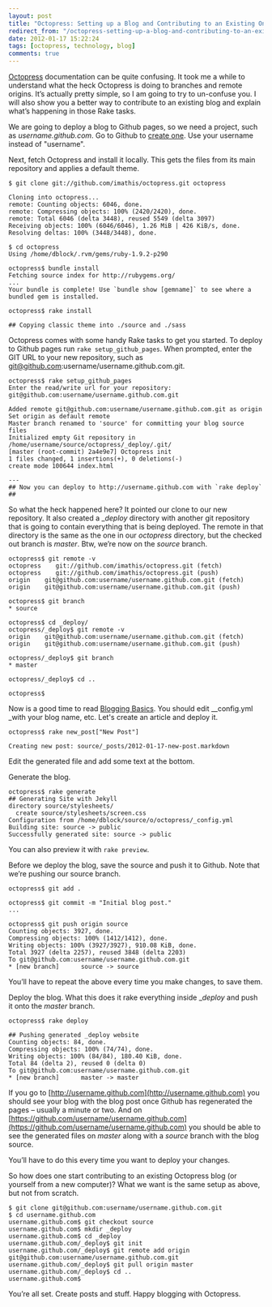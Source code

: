 ```yaml
---
layout: post
title: "Octopress: Setting up a Blog and Contributing to an Existing One"
redirect_from: "/octopress-setting-up-a-blog-and-contributing-to-an-existing-one"
date: 2012-01-17 15:22:24
tags: [octopress, technology, blog]
comments: true
---
```

[Octopress](http://octopress.org) documentation can be quite confusing. It took me a while to understand what the heck Octopress is doing to branches and remote origins. It’s actually pretty simple, so I am going to try to un-confuse you. I will also show you a better way to contribute to an existing blog and explain what’s happening in those Rake tasks.

We are going to deploy a blog to Github pages, so we need a project, such as _username.github.com_. Go to Github to [create one](https://github.com/repositories/new). Use your username instead of "username".

Next, fetch Octopress and install it locally. This gets the files from its main repository and applies a default theme.

```
$ git clone git://github.com/imathis/octopress.git octopress

Cloning into octopress...
remote: Counting objects: 6046, done.
remote: Compressing objects: 100% (2420/2420), done.
remote: Total 6046 (delta 3448), reused 5549 (delta 3097)
Receiving objects: 100% (6046/6046), 1.26 MiB | 426 KiB/s, done.
Resolving deltas: 100% (3448/3448), done.

$ cd octopress
Using /home/dblock/.rvm/gems/ruby-1.9.2-p290

octopress$ bundle install
Fetching source index for http://rubygems.org/
...
Your bundle is complete! Use `bundle show [gemname]` to see where a bundled gem is installed.

octopress$ rake install

## Copying classic theme into ./source and ./sass
```

Octopress comes with some handy Rake tasks to get you started. To deploy to Github pages run `rake setup_github_pages`. When prompted, enter the GIT URL to your new repository, such as git@github.com:username/username.github.com.git.

```
octopress$ rake setup_github_pages
Enter the read/write url for your repository: git@github.com:username/username.github.com.git

Added remote git@github.com:username/username.github.com.git as origin
Set origin as default remote
Master branch renamed to 'source' for committing your blog source files
Initialized empty Git repository in /home/username/source/octopress/_deploy/.git/
[master (root-commit) 2a4e9e7] Octopress init
1 files changed, 1 insertions(+), 0 deletions(-)
create mode 100644 index.html

---
## Now you can deploy to http://username.github.com with `rake deploy` ##
```

So what the heck happened here? It pointed our clone to our new repository. It also created a __deploy_ directory with another git repository that is going to contain everything that is being deployed. The remote in that directory is the same as the one in our _octopress_ directory, but the checked out branch is _master_. Btw, we’re now on the _source_ branch.

```
octopress$ git remote -v
octopress    git://github.com/imathis/octopress.git (fetch)
octopress    git://github.com/imathis/octopress.git (push)
origin    git@github.com:username/username.github.com.git (fetch)
origin    git@github.com:username/username.github.com.git (push)

octopress$ git branch
* source

octopress$ cd _deploy/
octopress/_deploy$ git remote -v
origin    git@github.com:username/username.github.com.git (fetch)
origin    git@github.com:username/username.github.com.git (push)

octopress/_deploy$ git branch
* master

octopress/_deploy$ cd ..

octopress$
```

Now is a good time to read [Blogging Basics](http://octopress.org/docs/blogging/). You should edit __config.yml _with your blog name, etc. Let's create an article and deploy it.

```
octopress$ rake new_post["New Post"]

Creating new post: source/_posts/2012-01-17-new-post.markdown
```

Edit the generated file and add some text at the bottom.

Generate the blog.

```
octopress$ rake generate
## Generating Site with Jekyll
directory source/stylesheets/
  create source/stylesheets/screen.css
Configuration from /home/dblock/source/o/octopress/_config.yml
Building site: source -> public
Successfully generated site: source -> public
```

You can also preview it with `rake preview`.

Before we deploy the blog, save the source and push it to Github. Note that we’re pushing our source branch.

```
octopress$ git add .

octopress$ git commit -m "Initial blog post."
...

octopress$ git push origin source
Counting objects: 3927, done.
Compressing objects: 100% (1412/1412), done.
Writing objects: 100% (3927/3927), 910.08 KiB, done.
Total 3927 (delta 2257), reused 3848 (delta 2203)
To git@github.com:username/username.github.com.git
* [new branch]      source -> source
```

You’ll have to repeat the above every time you make changes, to save them.

Deploy the blog. What this does it rake everything inside __deploy_ and push it onto the _master_ branch.

```
octopress$ rake deploy

## Pushing generated _deploy website
Counting objects: 84, done.
Compressing objects: 100% (74/74), done.
Writing objects: 100% (84/84), 180.40 KiB, done.
Total 84 (delta 2), reused 0 (delta 0)
To git@github.com:username/username.github.com.git
* [new branch]      master -> master
```

If you go to [http://username.github.com](http://username.github.com) you should see your blog with the blog post once Github has regenerated the pages – usually a minute or two. And on [https://github.com/username/username.github.com](https://github.com/username/username.github.com) you should be able to see the generated files on _master_ along with a _source_ branch with the blog source.

You’ll have to do this every time you want to deploy your changes.

So how does one start contributing to an existing Octopress blog (or yourself from a new computer)? What we want is the same setup as above, but not from scratch.

```
$ git clone git@github.com:username/username.github.com.git
$ cd username.github.com
username.github.com$ git checkout source
username.github.com$ mkdir _deploy
username.github.com$ cd _deploy
username.github.com/_deploy$ git init
username.github.com/_deploy$ git remote add origin git@github.com:username/username.github.com.git
username.github.com/_deploy$ git pull origin master
username.github.com/_deploy$ cd ..
username.github.com$
```

You’re all set. Create posts and stuff. Happy blogging with Octopress.
